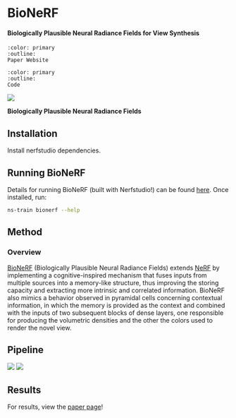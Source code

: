 # BioNeRF

<h4> Biologically Plausible Neural Radiance Fields for View Synthesis</h4>

```{button-link} https://arxiv.org/pdf/2402.07310
:color: primary
:outline:
Paper Website
```

```{button-link} https://github.com/Leandropassosjr/BioNeRF
:color: primary
:outline:
Code
```


![](https://github.com/Leandropassosjr/BioNeRF/blob/dev/images/gifs.gif)

**Biologically Plausible Neural Radiance Fields**

## Installation

Install nerfstudio dependencies. 

## Running BioNeRF

Details for running BioNeRF (built with Nerfstudio!) can be found [here](https://github.com/cvachha/instruct-gs2gs). Once installed, run:

```bash
ns-train bionerf --help
```

## Method

### Overview

[BioNeRF](https://arxiv.org/pdf/2402.07310.pdf) (Biologically Plausible Neural Radiance Fields) extends [NeRF](http://www.matthewtancik.com/nerf) by implementing a cognitive-inspired mechanism that fuses inputs from multiple sources into a memory-like structure, thus improving the storing capacity and extracting more intrinsic and correlated information. BioNeRF also mimics a behavior observed in pyramidal cells concerning contextual information, in which the memory is provided as the context and combined with the inputs of two subsequent blocks of dense layers, one responsible for producing the volumetric densities and the other the colors used to render the novel view. 

## Pipeline

<img src='https://github.com/Leandropassosjr/BioNeRF/blob/dev/images/nerf_ship.jpeg'/>
<img src='https://github.com/Leandropassosjr/BioNeRF/blob/dev/images/BioNeRF.jpeg'/>

## Results

For results, view the [paper page](https://arxiv.org/pdf/2402.07310)!
